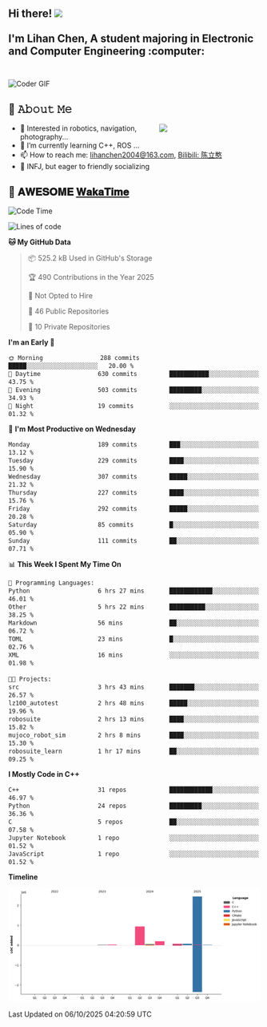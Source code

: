<h2 align="left">
 <abc>
  <br>Hi there! <img src="https://user-images.githubusercontent.com/42378118/110234147-e3259600-7f4e-11eb-95be-0c4047144dea.gif" width="30"><br>
  <br> I'm Lihan Chen, A student majoring in Electronic and Computer Engineering :computer:<br>
  <br>
 </abc>
</h2>

<img align="center" src="https://media.giphy.com/media/SWoSkN6DxTszqIKEqv/giphy.gif" alt="Coder GIF" width="500">

## :book: 𝙰𝚋𝚘𝚞𝚝 𝙼𝚎

<img align="right" width="40%" src="https://github-readme-stats.vercel.app/api?username=LihanChen2004&show_icons=true&icon_color=CE1D2D&text_color=718096&bg_color=ffffff&hide_title=true" />

- 🌟 Interested in robotics, navigation, photography...
- 🌱 I’m currently learning C++, ROS ... 
- 📫 How to reach me: lihanchen2004@163.com, [Bilibili: 陈立憨](https://space.bilibili.com/170786212)
- 👯 INFJ, but eager to friendly socializing

## 📜 𝐀𝐖𝐄𝐒𝐎𝐌𝐄 [𝐖𝐚𝐤𝐚𝐓𝐢𝐦𝐞](https://github.com/anmol098/waka-readme-stats)

<!--START_SECTION:waka-->
![Code Time](http://img.shields.io/badge/Code%20Time-1%2C499%20hrs%2019%20mins-blue)

![Lines of code](https://img.shields.io/badge/From%20Hello%20World%20I%27ve%20Written-3.8%20million%20lines%20of%20code-blue)

**🐱 My GitHub Data** 

> 📦 525.2 kB Used in GitHub's Storage 
 > 
> 🏆 490 Contributions in the Year 2025
 > 
> 🚫 Not Opted to Hire
 > 
> 📜 46 Public Repositories 
 > 
> 🔑 10 Private Repositories 
 > 
**I'm an Early 🐤** 

```text
🌞 Morning                288 commits         █████░░░░░░░░░░░░░░░░░░░░   20.00 % 
🌆 Daytime                630 commits         ███████████░░░░░░░░░░░░░░   43.75 % 
🌃 Evening                503 commits         █████████░░░░░░░░░░░░░░░░   34.93 % 
🌙 Night                  19 commits          ░░░░░░░░░░░░░░░░░░░░░░░░░   01.32 % 
```
📅 **I'm Most Productive on Wednesday** 

```text
Monday                   189 commits         ███░░░░░░░░░░░░░░░░░░░░░░   13.12 % 
Tuesday                  229 commits         ████░░░░░░░░░░░░░░░░░░░░░   15.90 % 
Wednesday                307 commits         █████░░░░░░░░░░░░░░░░░░░░   21.32 % 
Thursday                 227 commits         ████░░░░░░░░░░░░░░░░░░░░░   15.76 % 
Friday                   292 commits         █████░░░░░░░░░░░░░░░░░░░░   20.28 % 
Saturday                 85 commits          █░░░░░░░░░░░░░░░░░░░░░░░░   05.90 % 
Sunday                   111 commits         ██░░░░░░░░░░░░░░░░░░░░░░░   07.71 % 
```


📊 **This Week I Spent My Time On** 

```text
💬 Programming Languages: 
Python                   6 hrs 27 mins       ████████████░░░░░░░░░░░░░   46.01 % 
Other                    5 hrs 22 mins       ██████████░░░░░░░░░░░░░░░   38.25 % 
Markdown                 56 mins             ██░░░░░░░░░░░░░░░░░░░░░░░   06.72 % 
TOML                     23 mins             █░░░░░░░░░░░░░░░░░░░░░░░░   02.76 % 
XML                      16 mins             ░░░░░░░░░░░░░░░░░░░░░░░░░   01.98 % 

🐱‍💻 Projects: 
src                      3 hrs 43 mins       ███████░░░░░░░░░░░░░░░░░░   26.57 % 
lz100_autotest           2 hrs 48 mins       █████░░░░░░░░░░░░░░░░░░░░   19.96 % 
robosuite                2 hrs 13 mins       ████░░░░░░░░░░░░░░░░░░░░░   15.82 % 
mujoco_robot_sim         2 hrs 8 mins        ████░░░░░░░░░░░░░░░░░░░░░   15.30 % 
robosuite_learn          1 hr 17 mins        ██░░░░░░░░░░░░░░░░░░░░░░░   09.25 % 
```

**I Mostly Code in C++** 

```text
C++                      31 repos            ████████████░░░░░░░░░░░░░   46.97 % 
Python                   24 repos            █████████░░░░░░░░░░░░░░░░   36.36 % 
C                        5 repos             ██░░░░░░░░░░░░░░░░░░░░░░░   07.58 % 
Jupyter Notebook         1 repo              ░░░░░░░░░░░░░░░░░░░░░░░░░   01.52 % 
JavaScript               1 repo              ░░░░░░░░░░░░░░░░░░░░░░░░░   01.52 % 
```



**Timeline**

![Lines of Code chart](https://raw.githubusercontent.com/LihanChen2004/LihanChen2004/main/assets/bar_graph.png)


 Last Updated on 06/10/2025 04:20:59 UTC
<!--END_SECTION:waka-->

<!--
**LihanChen2004/LihanChen2004** is a ✨ _special_ ✨ repository because its `README.md` (this file) appears on your GitHub profile.

Here are some ideas to get you started:

- 🔭 I’m currently working on ...
- 🌱 I’m currently learning ...
- 👯 I’m looking to collaborate on ...
- 🤔 I’m looking for help with ...
- 💬 Ask me about ...
- 📫 How to reach me: ...
- 😄 Pronouns: ...
- ⚡ Fun fact: ...
-->
